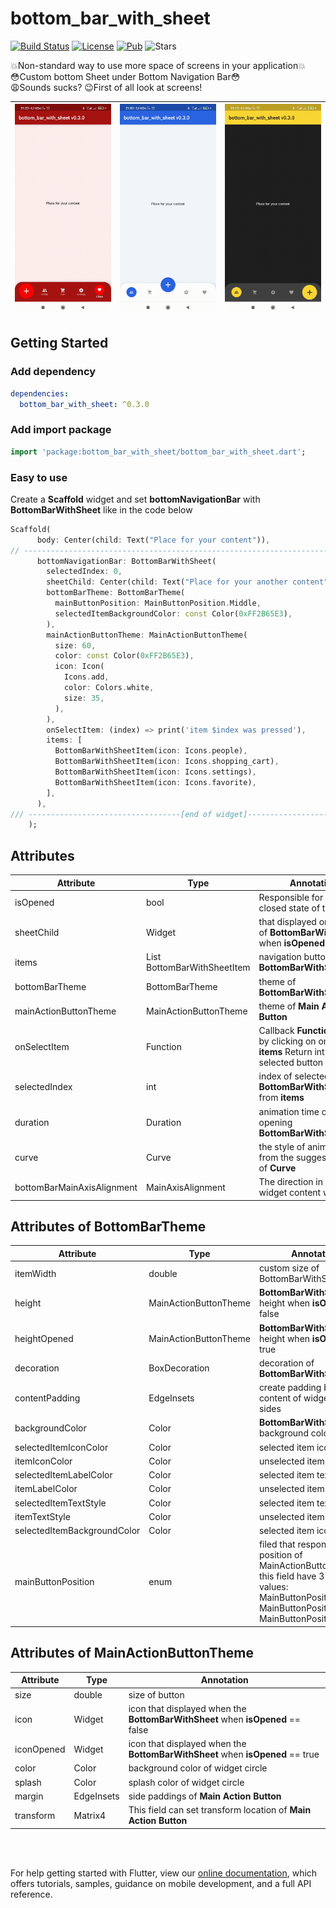 # bottom_bar_with_sheet

[![Build Status](https://travis-ci.com/Frezyx/bottom_bar_with_sheet.svg?branch=master)](https://travis-ci.com/Frezyx/bottom_bar_with_sheet) [![License](https://img.shields.io/github/license/Frezyx/bottom_bar_with_sheet)](https://opensource.org/licenses/MIT) [![Pub](https://img.shields.io/pub/v/bottom_bar_with_sheet.svg)](https://pub.dartlang.org/packages/bottom_bar_with_sheet)
![Stars](https://img.shields.io/github/stars/Frezyx/bottom_bar_with_sheet?style=social)

💥Non-standard way to use more space of screens in your application💥<br>
😳Custom bottom Sheet under Bottom Navigation Bar😳<br>
😩Sounds sucks? 😉First of all look at screens!

| ![Image](https://github.com/Frezyx/bottom_bar_with_sheet/blob/master/example/rep_files/example1.gif?raw=true) | ![Image](https://github.com/Frezyx/bottom_bar_with_sheet/blob/master/example/rep_files/example2.gif?raw=true) | ![Image](https://github.com/Frezyx/bottom_bar_with_sheet/blob/master/example/rep_files/example3.gif?raw=true) |
| :------------: | :------------: | :------------: |

## Getting Started

### Add dependency

```yaml
dependencies:
  bottom_bar_with_sheet: ^0.3.0
```

### Add import package

```dart
import 'package:bottom_bar_with_sheet/bottom_bar_with_sheet.dart';
```

### Easy to use

Create a **Scaffold** widget and set **bottomNavigationBar** with **BottomBarWithSheet** like in the code below

```dart
Scaffold(
      body: Center(child: Text("Place for your content")),
// -----------------------------------------------------------------------------
      bottomNavigationBar: BottomBarWithSheet(
        selectedIndex: 0,
        sheetChild: Center(child: Text("Place for your another content")),
        bottomBarTheme: BottomBarTheme(
          mainButtonPosition: MainButtonPosition.Middle,
          selectedItemBackgroundColor: const Color(0xFF2B65E3),
        ),
        mainActionButtonTheme: MainActionButtonTheme(
          size: 60,
          color: const Color(0xFF2B65E3),
          icon: Icon(
            Icons.add,
            color: Colors.white,
            size: 35,
          ),
        ),
        onSelectItem: (index) => print('item $index was pressed'),
        items: [
          BottomBarWithSheetItem(icon: Icons.people),
          BottomBarWithSheetItem(icon: Icons.shopping_cart),
          BottomBarWithSheetItem(icon: Icons.settings),
          BottomBarWithSheetItem(icon: Icons.favorite),
        ],
      ),
/// ----------------------------------[end of widget]----------------------------------
    );
```

## Attributes

| Attribute  | Type | Annotation |
| ------------- | ------------- | ------------- |
| isOpened | bool | Responsible for the open / closed state of the widget |
| sheetChild | Widget | that displayed on bottom of **BottomBarWithSheet** when **isOpened** == true |
| items | List BottomBarWithSheetItem | navigation buttons of **BottomBarWithSheet** |
| bottomBarTheme | BottomBarTheme | theme of **BottomBarWithSheet** |
| mainActionButtonTheme | MainActionButtonTheme | theme of **Main Action Button** |
| onSelectItem | Function | Callback **Function** works by clicking on one of **items** Return int **index** of selected button |
| selectedIndex | int | index of selected **BottomBarWithSheetItem** from **items** |
| duration | Duration | animation time of closing / opening **BottomBarWithSheet** |
| curve | Curve | the style of animation from the suggested ones of **Curve** |
| bottomBarMainAxisAlignment | MainAxisAlignment | The direction in which the widget content will line up |

## Attributes of BottomBarTheme

| Attribute  | Type | Annotation |
| ------------- | ------------- | ------------- |
| itemWidth | double | custom size of BottomBarWithSheetItem's |
| height | MainActionButtonTheme | **BottomBarWithSheet** height when **isOpened** == false |
| heightOpened | MainActionButtonTheme | **BottomBarWithSheet** height when **isOpened** == true |
| decoration | BoxDecoration | decoration of **BottomBarWithSheet** |
| contentPadding | EdgeInsets | create padding between content of widget and sides |
| backgroundColor | Color | **BottomBarWithSheet** background color |
| selectedItemIconColor | Color | selected item icon color |
| itemIconColor | Color | unselected item icon color |
| selectedItemLabelColor | Color | selected item text color |
| itemLabelColor | Color | unselected item text color |
| selectedItemTextStyle | Color | selected item text style |
| itemTextStyle | Color | unselected item text style |
| selectedItemBackgroundColor | Color | selected item icon color |
| mainButtonPosition | enum | filed that response for the position of MainActionButton position this field have 3 possible values: MainButtonPosition.Left, MainButtonPosition.Right , MainButtonPosition.Center |

## Attributes of MainActionButtonTheme

| Attribute  | Type | Annotation |
| ------------- | ------------- | ------------- |
| size | double | size of button |
| icon | Widget | icon that displayed when the  **BottomBarWithSheet** when **isOpened** == false |
| iconOpened | Widget | icon that displayed when the  **BottomBarWithSheet** when **isOpened** == true |
| color | Color | background color of widget circle |
| splash | Color | splash color of widget circle |
| margin | EdgeInsets | side paddings of **Main Action Button** |
| transform | Matrix4 | This field can set transform location of **Main Action Button** |

<br><br>

For help getting started with Flutter, view our 
[online documentation](https://flutter.dev/docs), which offers tutorials, 
samples, guidance on mobile development, and a full API reference.
